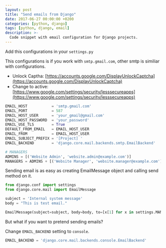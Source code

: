 ```yaml
---
layout: post
title: "Send emails from Django"
date: 2017-06-27 00:00:00 +0200
categories: [python, django]
tags: [python, django, email]
description: >-
  Code snippet with email configuration for Django projects.
---
```


Add this configurations in your `settings.py`

This configurations is if you work with `smtp.gmail.com`, other smtp is similiar with configurations.

* Unlock Captha: [https://accounts.google.com/DisplayUnlockCaptcha](https://accounts.google.com/DisplayUnlockCaptcha)
* Change to active: [https://www.google.com/settings/security/lesssecureapps](https://www.google.com/settings/security/lesssecureapps)

```python
EMAIL_HOST           = 'smtp.gmail.com'
EMAIL_PORT           = 587
EMAIL_HOST_USER      = 'your_gmail@gmail.com'
EMAIL_HOST_PASSWORD  = 'your_password'
EMAIL_USE_TLS        = True
DEFAULT_FROM_EMAIL   = EMAIL_HOST_USER
EMAIL_FROM           = EMAIL_HOST_USER
EMAIL_SUBJECT_PREFIX = '[Project] '
EMAIL_BACKEND        = 'django.core.mail.backends.smtp.EmailBackend'

# MANAGERS
ADMINS = [('Website Admin', 'website.admin@example.com')]
MANAGERS = ADMINS + [('Website Manager', 'website.manager@example.com')]
```

Sending email is as easy as creating EmailMessage object and calling send method on it.

```python
from django.conf import settings
from django.core.mail import EmailMessage

subject = 'Internal system message'
body = "This is test email."

EmailMessage(subject=subject, body=body, to=[x[1] for x in settings.MANAGERS]).send()
```

But what if you want to pretend sending emails?

Change `EMAIL_BACKEND` setting to `console`.

```python
EMAIL_BACKEND = 'django.core.mail.backends.console.EmailBackend'
```
